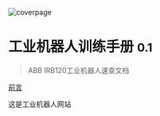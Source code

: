 <!-- _coverpage.md -->

![coverpage](D:\机器人竞赛\docsifynet\docs\picture\DSC00948.jpg)

# 工业机器人训练手册 <small>0.1</small>

> ABB IRB120工业机器人速查文档



[前言](guide)



这是工业机器人网站